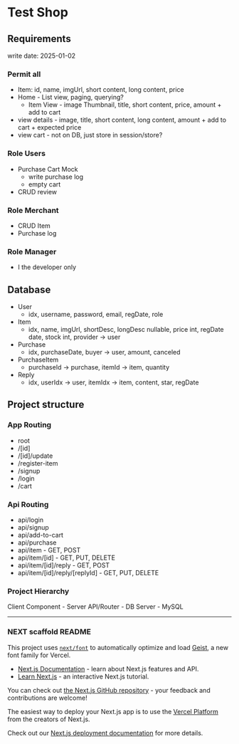 # Test Shop

## Requirements

write date: 2025-01-02

### Permit all

- Item: id, name, imgUrl, short content, long content, price
- Home - List view, paging, querying?
  - Item View - image Thumbnail, title, short content, price, amount + add to cart
- view details - image, title, short content, long content, amount + add to cart + expected price
- view cart - not on DB, just store in session/store?

### Role Users

- Purchase Cart Mock
  - write purchase log
  - empty cart
- CRUD review

### Role Merchant

- CRUD Item
- Purchase log

### Role Manager

- I the developer only

## Database

- User
  - idx, username, password, email, regDate, role
- Item
  - idx, name, imgUrl, shortDesc, longDesc nullable, price int, regDate date, stock int, provider -> user
- Purchase
  - idx, purchaseDate, buyer -> user, amount, canceled
- PurchaseItem
  - purchaseId -> purchase, itemId -> item, quantity
- Reply
  - idx, userIdx -> user, itemIdx -> item, content, star, regDate

## Project structure

### App Routing

- root
- /[id]
- /[id]/update
- /register-item
- /signup
- /login
- /cart

### Api Routing

- api/login
- api/signup
- api/add-to-cart
- api/purchase
- api/item - GET, POST
- api/item/[id] - GET, PUT, DELETE
- api/item/[id]/reply - GET, POST
- api/item/[id]/reply/[replyId] - GET, PUT, DELETE

### Project Hierarchy

Client Component - Server API/Router - DB Server - MySQL

---

### NEXT scaffold README

This project uses [`next/font`](https://nextjs.org/docs/app/building-your-application/optimizing/fonts) to automatically optimize and load [Geist](https://vercel.com/font), a new font family for Vercel.

- [Next.js Documentation](https://nextjs.org/docs) - learn about Next.js features and API.
- [Learn Next.js](https://nextjs.org/learn) - an interactive Next.js tutorial.

You can check out [the Next.js GitHub repository](https://github.com/vercel/next.js) - your feedback and contributions are welcome!

The easiest way to deploy your Next.js app is to use the [Vercel Platform](https://vercel.com/new?utm_medium=default-template&filter=next.js&utm_source=create-next-app&utm_campaign=create-next-app-readme) from the creators of Next.js.

Check out our [Next.js deployment documentation](https://nextjs.org/docs/app/building-your-application/deploying) for more details.
